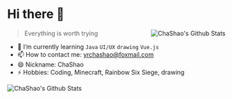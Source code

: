 # Hi there 👋

<a href="#">
  <img src="https://github-readme-stats.vercel.app/api?username=Cha-Shao&show_icons=true&bg_color=35,edfcf5,f5f6fb)" align="right" alt="ChaShao's Github Stats" />
</a>

> Everything is worth trying

- 🌱 I’m currently learning `Java` `UI/UX` `drawing` `Vue.js`
- 📫 How to contact me: yrchashao@foxmail.com
- 😄 Nickname: ChaShao
- ⚡ Hobbies: Coding, Minecraft, Rainbow Six Siege, drawing

<a href="#">
  <img src="https://github-readme-stats.vercel.app/api/top-langs/?username=Cha-Shao&layout=compact" align="left" alt="ChaShao's Github Stats" />
</a>

